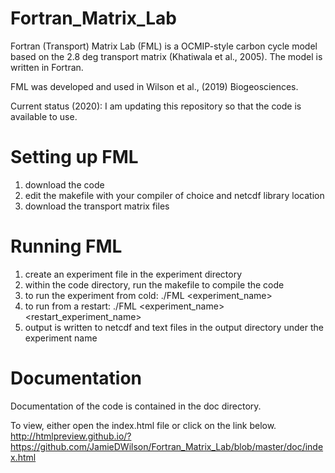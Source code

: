 # Fortran_Matrix_Lab

Fortran (Transport) Matrix Lab (FML) is a OCMIP-style carbon cycle model based on the 2.8 deg transport matrix (Khatiwala et al., 2005). The model is written in Fortran.

FML was developed and used in Wilson et al., (2019) Biogeosciences.

Current status (2020): I am updating this repository so that the code is available to use.

# Setting up FML
1) download the code
2) edit the makefile with your compiler of choice and netcdf library location
3) download the transport matrix files

# Running FML
1) create an experiment file in the experiment directory
2) within the code directory, run the makefile to compile the code
3) to run the experiment from cold: ./FML <experiment_name> <number of years>
4) to run from a restart: ./FML <experiment_name> <number of years> <restart_experiment_name>
5) output is written to netcdf and text files in the output directory under the experiment name
  
# Documentation
Documentation of the code is contained in the doc directory.

To view, either open the index.html file or click on the link below.
http://htmlpreview.github.io/?https://github.com/JamieDWilson/Fortran_Matrix_Lab/blob/master/doc/index.html
